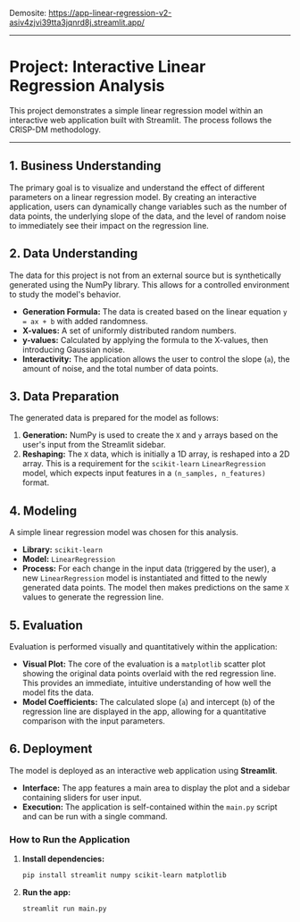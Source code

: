 Demosite: https://app-linear-regression-v2-asiv4zjvi39tta3jqnrd8j.streamlit.app/

---

# Project: Interactive Linear Regression Analysis

This project demonstrates a simple linear regression model within an interactive web application built with Streamlit. The process follows the CRISP-DM methodology.

---

## 1. Business Understanding

The primary goal is to visualize and understand the effect of different parameters on a linear regression model. By creating an interactive application, users can dynamically change variables such as the number of data points, the underlying slope of the data, and the level of random noise to immediately see their impact on the regression line.

## 2. Data Understanding

The data for this project is not from an external source but is synthetically generated using the NumPy library. This allows for a controlled environment to study the model's behavior.

- **Generation Formula:** The data is created based on the linear equation `y = ax + b` with added randomness.
- **X-values:** A set of uniformly distributed random numbers.
- **y-values:** Calculated by applying the formula to the X-values, then introducing Gaussian noise.
- **Interactivity:** The application allows the user to control the slope (`a`), the amount of noise, and the total number of data points.

## 3. Data Preparation

The generated data is prepared for the model as follows:

1.  **Generation:** NumPy is used to create the `X` and `y` arrays based on the user's input from the Streamlit sidebar.
2.  **Reshaping:** The `X` data, which is initially a 1D array, is reshaped into a 2D array. This is a requirement for the `scikit-learn` `LinearRegression` model, which expects input features in a `(n_samples, n_features)` format.

## 4. Modeling

A simple linear regression model was chosen for this analysis.

- **Library:** `scikit-learn`
- **Model:** `LinearRegression`
- **Process:** For each change in the input data (triggered by the user), a new `LinearRegression` model is instantiated and fitted to the newly generated data points. The model then makes predictions on the same `X` values to generate the regression line.

## 5. Evaluation

Evaluation is performed visually and quantitatively within the application:

- **Visual Plot:** The core of the evaluation is a `matplotlib` scatter plot showing the original data points overlaid with the red regression line. This provides an immediate, intuitive understanding of how well the model fits the data.
- **Model Coefficients:** The calculated slope (`a`) and intercept (`b`) of the regression line are displayed in the app, allowing for a quantitative comparison with the input parameters.

## 6. Deployment

The model is deployed as an interactive web application using **Streamlit**.

- **Interface:** The app features a main area to display the plot and a sidebar containing sliders for user input.
- **Execution:** The application is self-contained within the `main.py` script and can be run with a single command.

### How to Run the Application

1.  **Install dependencies:**
    ```bash
    pip install streamlit numpy scikit-learn matplotlib
    ```
2.  **Run the app:**
    ```bash
    streamlit run main.py
    ```